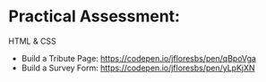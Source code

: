 # Practical Assessment:

HTML & CSS
  - Build a Tribute Page: https://codepen.io/jfloresbs/pen/qBpoVga
  - Build a Survey Form: https://codepen.io/jfloresbs/pen/yLpKjXN
